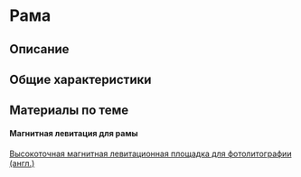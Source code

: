# Рама



## Описание


## Общие характеристики


## Материалы по теме

#### Магнитная левитация для рамы

[Высокоточная магнитная левитационная площадка для фотолитографии (англ.)](https://citeseerx.ist.psu.edu/viewdoc/download?doi=10.1.1.470.1200&rep=rep1&type=pdf)
